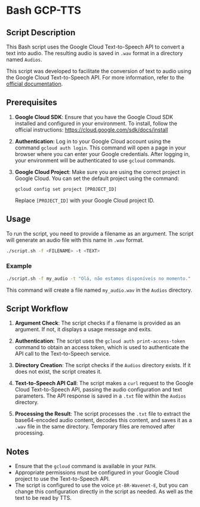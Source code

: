 # Bash GCP-TTS

## Script Description

This Bash script uses the Google Cloud Text-to-Speech API to convert a text into audio. The resulting audio is saved in `.wav` format in a directory named `Audios`.

This script was developed to facilitate the conversion of text to audio using the Google Cloud Text-to-Speech API. For more information, refer to the [official documentation](https://cloud.google.com/text-to-speech/docs).

## Prerequisites

1. **Google Cloud SDK**: Ensure that you have the Google Cloud SDK installed and configured in your environment. To install, follow the official instructions: https://cloud.google.com/sdk/docs/install

2. **Authentication**: Log in to your Google Cloud account using the command `gcloud auth login`. This command will open a page in your browser where you can enter your Google credentials. After logging in, your environment will be authenticated to use `gcloud` commands.

3. **Google Cloud Project**: Make sure you are using the correct project in Google Cloud. You can set the default project using the command:
   ```
   gcloud config set project [PROJECT_ID]
   ```
   Replace `[PROJECT_ID]` with your Google Cloud project ID.

## Usage

To run the script, you need to provide a filename as an argument. The script will generate an audio file with this name in `.wav` format.

```bash
./script.sh -f <FILENAME> -t <TEXT>
```

### Example

```bash
./script.sh -f my_audio -t "Olá, não estamos disponíveis no momento."
```

This command will create a file named `my_audio.wav` in the `Audios` directory.

## Script Workflow

1. **Argument Check**: The script checks if a filename is provided as an argument. If not, it displays a usage message and exits.

2. **Authentication**: The script uses the `gcloud auth print-access-token` command to obtain an access token, which is used to authenticate the API call to the Text-to-Speech service.

3. **Directory Creation**: The script checks if the `Audios` directory exists. If it does not exist, the script creates it.

4. **Text-to-Speech API Call**: The script makes a `curl` request to the Google Cloud Text-to-Speech API, passing the audio configuration and text parameters. The API response is saved in a `.txt` file within the `Audios` directory.

5. **Processing the Result**: The script processes the `.txt` file to extract the base64-encoded audio content, decodes this content, and saves it as a `.wav` file in the same directory. Temporary files are removed after processing.

## Notes

- Ensure that the `gcloud` command is available in your `PATH`.
- Appropriate permissions must be configured in your Google Cloud project to use the Text-to-Speech API.
- The script is configured to use the voice `pt-BR-Wavenet-E`, but you can change this configuration directly in the script as needed. As well as the text to be read by TTS.